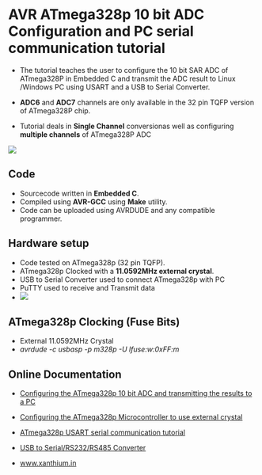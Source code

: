 # AVR ATmega328p 10 bit ADC Configuration and PC serial communication tutorial

 - The tutorial teaches the user to configure the 10 bit SAR ADC of ATmega328P in Embedded C and transmit the ADC result to Linux /Windows PC using USART and a USB to Serial Converter.

 - **ADC6** and **ADC7** channels are only available in the 32 pin TQFP version of ATmega328P chip.

 - Tutorial deals in **Single Channel** conversionas well as configuring **multiple channels** of ATmega328P ADC

<img src = "https://www.xanthium.in/sites/default/files/site-images/atmega328p-adc-config-tutorial/atmega32-adc-data-acquisution-tutorial.jpg"/>

## Code

- Sourcecode written in **Embedded C**. 
- Compiled using **AVR-GCC** using **Make** utility.
- Code can be uploaded using AVRDUDE and any compatible programmer.

## Hardware setup

- Code tested on ATmega328p (32 pin TQFP).
- ATmega328p Clocked with a **11.0592MHz external crystal**.
- USB to Serial Converter used to connect ATmega328p with PC 
- PuTTY used to receive and Transmit data
- <img src = "https://www.xanthium.in/sites/default/files/site-images/atmega328p-adc-config-tutorial/atmega328p-adc-data-serial-putty.jpg"/>

## ATmega328p Clocking (Fuse Bits)
- External 11.0592MHz Crystal
- *avrdude -c usbasp -p m328p -U lfuse:w:0xFF:m*

## Online Documentation

- <a href="https://www.xanthium.in/how-to-configuring-atmega328p-fuse-low-byte-embedded-design-use-external-crystal-fuse-settings">Configuring the ATmega328p 10 bit ADC and transmitting the results to a PC</a>

- <a href="https://www.xanthium.in/how-to-configuring-atmega328p-fuse-low-byte-embedded-design-use-external-crystal-fuse-settings">Configuring the ATmega328p Microcontroller to use external crystal</a>

- <a href ="https://www.xanthium.in/how-to-avr-atmega328p-microcontroller-usart-uart-embedded-programming-avrgcc">ATmega328p USART serial communication tutorial</a>

- <a href="https://www.xanthium.in/USB-to-Serial-RS232-RS485-Converter">USB to Serial/RS232/RS485 Converter</a>

- www.xanthium.in


